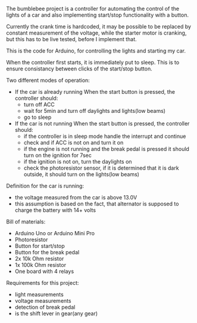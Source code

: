 The bumblebee project is a controller for automating the control of the lights of a car
and also implementing start/stop functionality with a button.

Currently the crank time is hardcoded, it may be possible to be replaced by constant
measurement of the voltage, while the starter motor is cranking, but this has to be
live tested, before I implement that.



This is the code for Arduino, for controlling the lights and starting my car.

When the controller first starts, it is immediately put to sleep. This is to ensure
consistancy between clicks of the start/stop button.

Two different modes of operation:
- If the car is already running
  When the start button is pressed, the controller should:
   - turn off ACC
   - wait for 5min and turn off daylights and lights(low beams)
   - go to sleep
- If the car is not running
  When the start button is pressed, the controller should:
   - if the controller is in sleep mode handle the interrupt and continue
   - check and if ACC is not on and turn it on
   - if the engine is not running and the break pedal is pressed it should turn on the ignition for 7sec
   - if the ignition is not on, turn the daylights on
   - check the photoresistor sensor, if it is determined that it is dark outside, it should turn on the lights(low beams)

Definition for the car is running:
 - the voltage measured from the car is above 13.0V
 - this assumption is based on the fact, that alternator is supposed to charge the battery with 14+ volts

Bill of materials:
- Arduino Uno or Arduino Mini Pro
- Photoresistor
- Button for start/stop
- Button for the break pedal
- 2x 10k Ohm resistor
- 1x 100k Ohm resistor
- One board with 4 relays


Requirements for this project:
 - light measurements
 - voltage measurements
 - detection of break pedal
 - is the shift lever in gear(any gear)
